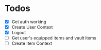 # Todos

- [x] Get auth working
- [x] Create User Context
- [x] Logout
- [ ] Get user's equipped items and vault items
- [ ] Create Item Context

